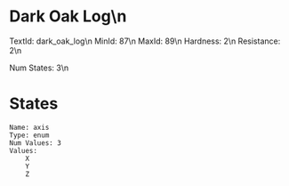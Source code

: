 # Dark Oak Log\n
TextId: dark_oak_log\n
MinId: 87\n
MaxId: 89\n
Hardness: 2\n
Resistance: 2\n

Num States: 3\n
# States
```
Name: axis
Type: enum
Num Values: 3
Values:
    X
    Y
    Z
```